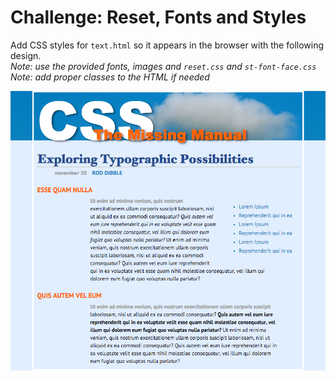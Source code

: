 # Challenge: Reset, Fonts and Styles

Add CSS styles for `text.html` so it appears in the browser with the following design.  
_Note: use the provided fonts, images and `reset.css` and `st-font-face.css`_  
_Note: add proper classes to the HTML if needed_  

![result](img/result.png)
